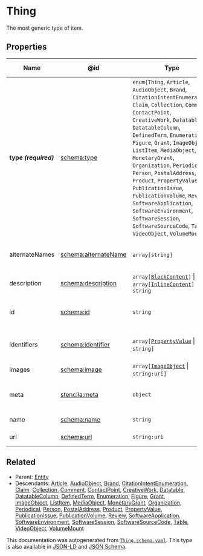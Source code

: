 # Thing

The most generic type of item.

## Properties

| Name                  | @id                                                      | Type                                                                                                                                                                                                                                                                                                                                                                                                                                                                                                                                                                    | Description                                   | Inherited from     |
| --------------------- | -------------------------------------------------------- | ----------------------------------------------------------------------------------------------------------------------------------------------------------------------------------------------------------------------------------------------------------------------------------------------------------------------------------------------------------------------------------------------------------------------------------------------------------------------------------------------------------------------------------------------------------------------- | --------------------------------------------- | ------------------ |
| **type _(required)_** | [schema:type](https://schema.org/type)                   | `enum{`​`Thing`, `Article`, `AudioObject`, `Brand`, `CitationIntentEnumeration`, `Claim`, `Collection`, `Comment`, `ContactPoint`, `CreativeWork`, `Datatable`, `DatatableColumn`, `DefinedTerm`, `Enumeration`, `Figure`, `Grant`, `ImageObject`, `ListItem`, `MediaObject`, `MonetaryGrant`, `Organization`, `Periodical`, `Person`, `PostalAddress`, `Product`, `PropertyValue`, `PublicationIssue`, `PublicationVolume`, `Review`, `SoftwareApplication`, `SoftwareEnvironment`, `SoftwareSession`, `SoftwareSourceCode`, `Table`, `VideoObject`, `VolumeMount`​`}` | The name of the type.                         | [Entity](./Entity) |
| alternateNames        | [schema:alternateName](https://schema.org/alternateName) | `array[`​`string`​`]`                                                                                                                                                                                                                                                                                                                                                                                                                                                                                                                                                   | Alternate names (aliases) for the item.       | [Thing](./Thing)   |
| description           | [schema:description](https://schema.org/description)     | `array[`​[`BlockContent`](./BlockContent)​`]` \| `array[`​[`InlineContent`](./InlineContent)​`]` \| `string`                                                                                                                                                                                                                                                                                                                                                                                                                                                            | A description of the item.                    | [Thing](./Thing)   |
| id                    | [schema:id](https://schema.org/id)                       | `string`                                                                                                                                                                                                                                                                                                                                                                                                                                                                                                                                                                | The identifier for this item.                 | [Entity](./Entity) |
| identifiers           | [schema:identifier](https://schema.org/identifier)       | `array[`​[`PropertyValue`](./PropertyValue) \| `string`​`]`                                                                                                                                                                                                                                                                                                                                                                                                                                                                                                             | Any kind of identifier for any kind of Thing. | [Thing](./Thing)   |
| images                | [schema:image](https://schema.org/image)                 | `array[`​[`ImageObject`](./ImageObject) \| `string:uri`​`]`                                                                                                                                                                                                                                                                                                                                                                                                                                                                                                             | Images of the item.                           | [Thing](./Thing)   |
| meta                  | [stencila:meta](https://schema.stenci.la/meta.jsonld)    | `object`                                                                                                                                                                                                                                                                                                                                                                                                                                                                                                                                                                | Metadata associated with this item.           | [Entity](./Entity) |
| name                  | [schema:name](https://schema.org/name)                   | `string`                                                                                                                                                                                                                                                                                                                                                                                                                                                                                                                                                                | The name of the item.                         | [Thing](./Thing)   |
| url                   | [schema:url](https://schema.org/url)                     | `string:uri`                                                                                                                                                                                                                                                                                                                                                                                                                                                                                                                                                            | The URL of the item.                          | [Thing](./Thing)   |

## Related

-   Parent: [Entity](./Entity)
-   Descendants: [Article](./Article), [AudioObject](./AudioObject), [Brand](./Brand), [CitationIntentEnumeration](./CitationIntentEnumeration), [Claim](./Claim), [Collection](./Collection), [Comment](./Comment), [ContactPoint](./ContactPoint), [CreativeWork](./CreativeWork), [Datatable](./Datatable), [DatatableColumn](./DatatableColumn), [DefinedTerm](./DefinedTerm), [Enumeration](./Enumeration), [Figure](./Figure), [Grant](./Grant), [ImageObject](./ImageObject), [ListItem](./ListItem), [MediaObject](./MediaObject), [MonetaryGrant](./MonetaryGrant), [Organization](./Organization), [Periodical](./Periodical), [Person](./Person), [PostalAddress](./PostalAddress), [Product](./Product), [PropertyValue](./PropertyValue), [PublicationIssue](./PublicationIssue), [PublicationVolume](./PublicationVolume), [Review](./Review), [SoftwareApplication](./SoftwareApplication), [SoftwareEnvironment](./SoftwareEnvironment), [SoftwareSession](./SoftwareSession), [SoftwareSourceCode](./SoftwareSourceCode), [Table](./Table), [VideoObject](./VideoObject), [VolumeMount](./VolumeMount)

 This documentation was autogenerated from [`Thing.schema.yaml`](https://github.com/stencila/schema/blob/master/schema/Thing.schema.yaml). This type is also available in [JSON-LD](https://schema.org/Thing) and [JSON Schema](https://schema.stenci.la/Thing.schema.json).
